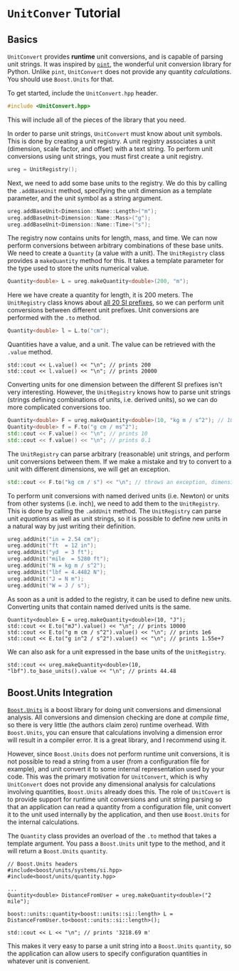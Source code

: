 # `UnitConver` Tutorial

## Basics

`UnitConvert` provides **runtime** unit conversions, and is capable of parsing unit strings. It was inspired
by [`pint`](https://pint.readthedocs.io/en/0.9/), the wonderful unit conversion library for Python. Unlike `pint`,
`UnitConvert` does not provide any quantity *calculations*. You should use `Boost.Units` for that.

To get started, include the `UnitConvert.hpp` header.
```cpp
#include <UnitConvert.hpp>
```
This will include all of the pieces of the library that you need.

In order to parse unit strings, `UnitConvert` must know about unit symbols. This is done by creating
a unit registry. A unit registry associates a unit (dimension, scale factor, and offset) with a text string.
To perform unit conversions using unit strings, you must first create a unit registry.
```cpp
ureg = UnitRegistry();
```
Next, we need to add some base units to the registry. We do this by calling the `.addBaseUnit` method, specifying the unit dimension
as a template parameter, and the unit symbol as a string argument.
```cpp
ureg.addBaseUnit<Dimension::Name::Length>("m");
ureg.addBaseUnit<Dimension::Name::Mass>("g");
ureg.addBaseUnit<Dimension::Name::Time>("s");
```
The registry now contains units for length, mass, and time. We can now perform conversions between arbitrary combinations of
these base units. We need to create a `Quantity` (a value with a unit). The `UnitRegistry` class provides a `makeQuantity` method
for this. It takes a template parameter for the type used to store the units numerical value.
```cpp
Quantity<double> L = ureg.makeQuantity<double>(200, "m");
```
Here we have create a quantity for length, it is 200 meters. The `UnitRegistry`
class knows about [all 20 SI prefixes](https://physics.nist.gov/cuu/Units/prefixes.html), so we can perform
unit conversions between different unit prefixes. Unit conversions are performed with the `.to` method.
```cpp
Quantity<double> l = L.to("cm");
```
Quantities have a value, and a unit. The value can be retrieved with the `.value` method.
```
std::cout << L.value() << "\n"; // prints 200
std::cout << l.value() << "\n"; // prints 20000
```
Converting units for one dimension between the different SI prefixes isn't very interesting. However, the `UnitRegistry` knows
how to parse unit strings (strings defining combinations of units, i.e. derived units), so we can do more complicated conversions too.
```cpp
Quantity<double> F = ureg.makeQuantity<double>(10, "kg m / s^2"); // 10 Newton
Quantity<double> f = F.to("g cm / ms^2");
std::cout << F.value() << "\n"; // prints 10
std::cout << f.value() << "\n"; // prints 0.1
```
The `UnitRegistry` can parse arbitrary (reasonable) unit strings, and perform unit conversions between them. If we make a mistake
and try to convert to a unit with different dimensions, we will get an exception.
```cpp
std::cout << F.to("kg cm / s") << "\n"; // throws an exception, dimensions don't match.
```
To perform unit conversions with named derived units (i.e. Newton) or units from other systems (i.e. inch), we need to add them
to the `UnitRegistry`. This is done by calling the `.addUnit` method. The
`UnitRegistry` can parse unit *equations* as well as unit strings, so it is
possible to define new units in a natural way by just writing their definition.
```cpp
ureg.addUnit("in = 2.54 cm");
ureg.addUnit("ft  = 12 in");
ureg.addUnit("yd  = 3 ft");
ureg.addUnit("mile  = 5280 ft");
ureg.addUnit("N = kg m / s^2");
ureg.addUnit("lbf = 4.4482 N");
ureg.addUnit("J = N m");
ureg.addUnit("W = J / s");
```
As soon as a unit is added to the registry, it can be used to define new units. Converting units that contain named derived units
is the same.
```
Quantity<double> E = ureg.makeQuantity<double>(10, "J");
std::cout << E.to("mJ").value() << "\n"; // prints 10000
std::cout << E.to("g m cm / s^2").value() << "\n"; // prints 1e6
std::cout << E.to("g in^2 / s^2").value() << "\n"; // prints 1.55e+7
```
We can also ask for a unit expressed in the base units of the `UnitRegistry`.
```
std::cout << ureg.makeQuantity<double>(10, "lbf").to_base_units().value << "\n"; // prints 44.48
```
## Boost.Units Integration
[`Boost.Units`](https://www.boost.org/doc/libs/1_71_0/doc/html/boost_units.html) is a boost library for doing unit conversions and dimensional
analysis. All conversions and dimension checking are done at *compile time*, so there is very little (the authors claim zero) runtime overhead.
With `Boost.Units`, you can ensure that calculations involving a dimension error will result in a compiler error. It is a great library, and
I recommend using it.

However, since `Boost.Units` does not perform runtime unit conversions, it is not possible to read a string from a user (from a configuration file
for example), and unit convert it to some internal representation used by your code. This was the primary motivation for `UnitConvert`, which
is why `UnitConvert` does not provide any dimensional analysis for calculations involving quantities, `Boost.Units` already does this.
The role of `UnitCovert` is to provide support for runtime unit conversions and unit string parsing so that an application can read a quantity
from a configuration file, unit convert it to the unit used internally by the
application, and then use `Boost.Units` for the internal calculations.

The `Quantity` class provides an overload of the `.to` method that takes a template argument. You pass a `Boost.Units` unit type to the method,
and it will return a `Boost.Units` `quantity`.
```
// Boost.Units headers
#include<boost/units/systems/si.hpp>
#include<boost/units/quantity.hpp>

...
Quantity<double> DistanceFromUser = ureg.makeQuantity<double>("2 mile");

boost::units::quantity<boost::units::si::length> L = DistanceFromUser.to<boost::units::si::length>();

std::cout << L << "\n"; // prints '3218.69 m'
```
This makes it very easy to parse a unit string into a `Boost.Units` `quantity`, so the application can allow users to specify configuration
quantities in whatever unit is convenient.





